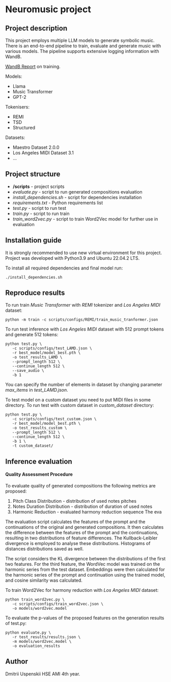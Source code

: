 # Neuromusic project 

## Project description

This project employs multiple LLM models to generate symbolic music. There is an end-to-end pipeline to train, evaluate and generate music with various models. The pipeline supports extensive logging information with WandB. 

[WandB Report](https://wandb.ai/dauspenskiy_hse/diploma/reports/Neuromusic-Thesis---Vmlldzo3OTAyMDc1?accessToken=5u8lf27ayhbao9f0sh92aaok9x16k75pmrd59p9x6pu5rsii8tqhe1ldvirrjbyf) on training.

Models:
- Llama
- Music Transformer
- GPT-2

Tokenisers:
- REMI
- TSD
- Structured

Datasets:
- Maestro Dataset 2.0.0
- Los Angeles MIDI Dataset 3.1
- ...

## Project structure
- **/scripts** - project scripts
- _evaluate.py_ - script to run generated compositions evaluation
- _install_dependencies.sh_ - script for dependencies installation
- _requirements.txt_ - Python requirements list
- _test.py_ - script to run test
- _train.py_ - script to run train
- _train_word2vec.py_ - script to train Word2Vec model for further use in evaluation

## Installation guide

It is strongly recommended to use new virtual environment for this project. Project was developed with Python3.9 and Ubuntu 22.04.2 LTS.

To install all required dependencies and final model run:
```shell
./install_dependencies.sh
```

## Reproduce results
To run train _Music Transformer_ with _REMI_ tokenizer and _Los Angeles MIDI_ dataset:
```shell
python -m train -c scripts/configs/REMI/train_music_tranformer.json
```

To run test inference with _Los Angeles MIDI_ dataset with 512 prompt tokens and generate 512 tokens:
```
python test.py \
   -c scripts/configs/test_LAMD.json \
   -r best_model/model_best.pth \
   -o test_results_LAMD \
   --prompt_length 512 \
   --continue_length 512 \
   --save_audio \ 
   -b 1
```

You can specify the number of elements in dataset by changing parameter _max_items_ in _test_LAMD.json_.

To test model on a custom dataset you need to put MIDI files in some directory.
To run test with custom dataset in _custom_dataset_ directory:
```
python test.py \
   -c scripts/configs/test_custom.json \
   -r best_model/model_best.pth \
   -o test_results_custom \
   --prompt_length 512 \
   --continue_length 512 \
   -b 1 \
   -t custom_dataset/
```

## Inference evaluation
#### Quality Assessment Procedure
To evaluate quality of generated compositions the following metrics are proposed:
1. Pitch Class Distribution - distribution of used notes pitches
2. Notes Duration Distribution - distribution of duration of used notes
3. Harmonic Reduction - evaluated harmony reduction sequence
The eva

The evaluation script calculates the features of the prompt and the continuations of the original and generated compositions. It then calculates the difference between the features of the prompt and the continuations, resulting in two distributions of feature differences. The Kullback-Leibler divergence is employed to analyse these distributions. Histograms of distances distributions saved as well.

The script considers the KL divergence between the distributions of the first two features. For the third feature, the WordVec model was trained on the harmonic series from the test dataset. Embeddings were then calculated for the harmonic series of the prompt and continuation using the trained model, and cosine similarity was calculated. 

To train Word2Vec for harmony reduction with _Los Angeles MIDI_ dataset:
```
python train_word2vec.py \
   -c scripts/configs/train_word2vec.json \
   -o models/word2vec.model
```

To evaluate the p-values of the proposed features on the generation results of test.py: 
```
python evaluate.py \
   -r test_results/results.json \
   -m models/word2vec.model \
   -o evaluation_results
```

## Author
Dmitrii Uspenskii HSE AMI 4th year.
